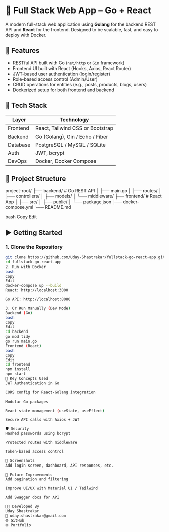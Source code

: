 # 🚀 Full Stack Web App – Go + React

A modern full-stack web application using **Golang** for the backend REST API and **React** for the frontend. Designed to be scalable, fast, and easy to deploy with Docker.

## 🌟 Features

- RESTful API built with Go (`net/http` or `Gin` framework)
- Frontend UI built with React (Hooks, Axios, React Router)
- JWT-based user authentication (login/register)
- Role-based access control (Admin/User)
- CRUD operations for entities (e.g., posts, products, blogs, users)
- Dockerized setup for both frontend and backend

## 🧰 Tech Stack

| Layer       | Technology          |
|-------------|----------------------|
| Frontend    | React, Tailwind CSS or Bootstrap |
| Backend     | Go (Golang), Gin / Echo / Fiber |
| Database    | PostgreSQL / MySQL / SQLite |
| Auth        | JWT, bcrypt |
| DevOps      | Docker, Docker Compose |

## 📂 Project Structure

project-root/
├── backend/ # Go REST API
│ ├── main.go
│ ├── routes/
│ ├── controllers/
│ ├── models/
│ └── middleware/
├── frontend/ # React App
│ ├── src/
│ ├── public/
│ └── package.json
├── docker-compose.yml
└── README.md

bash
Copy
Edit

## ▶️ Getting Started

### 1. Clone the Repository

```bash
git clone https://github.com/Uday-Shastrakar/fullstack-go-react-app.git
cd fullstack-go-react-app
2. Run with Docker
bash
Copy
Edit
docker-compose up --build
React: http://localhost:3000

Go API: http://localhost:8080

3. Or Run Manually (Dev Mode)
Backend (Go)
bash
Copy
Edit
cd backend
go mod tidy
go run main.go
Frontend (React)
bash
Copy
Edit
cd frontend
npm install
npm start
🧠 Key Concepts Used
JWT Authentication in Go

CORS config for React-Golang integration

Modular Go packages

React state management (useState, useEffect)

Secure API calls with Axios + JWT

🛡️ Security
Hashed passwords using bcrypt

Protected routes with middleware

Token-based access control

📸 Screenshots
Add login screen, dashboard, API responses, etc.

📌 Future Improvements
Add pagination and filtering

Improve UI/UX with Material UI / Tailwind

Add Swagger docs for API

👨‍💻 Developed By
Uday Shastrakar
📧 uday.shastrakar@gmail.com
🌐 GitHub
🌐 Portfolio
